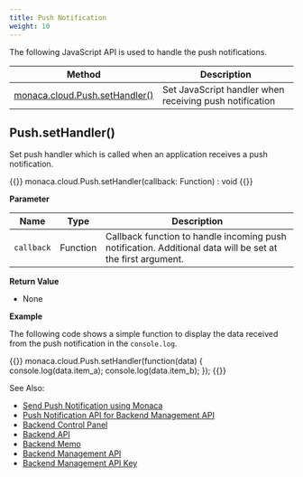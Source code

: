 ```yaml
---
title: Push Notification
weight: 10
---
```


The following JavaScript API is used to handle the push notifications.

Method | Description
-------|-------------------
[monaca.cloud.Push.setHandler()](#push-sethandler) | Set JavaScript handler when receiving push notification


## Push.setHandler()

Set push handler which is called when an application receives a push
notification.

{{<highlight javascript>}}
monaca.cloud.Push.setHandler(callback: Function) : void
{{</highlight>}}

**Parameter**

Name | Type | Description
-----|------|------------------
`callback` | Function | Callback function to handle incoming push notification. Additional data will be set at the first argument.

**Return Value**

- None

**Example**

The following code shows a simple function to display the data received from the push notification in the `console.log`.

{{<highlight javascript>}}
monaca.cloud.Push.setHandler(function(data) {
  console.log(data.item_a);
  console.log(data.item_b);
});
{{</highlight>}}

See Also: 

- [Send Push Notification using Monaca](/en/products_guide/push_notification/overview)
- [Push Notification API for Backend Management API](../../cloud_management/push)
- [Backend Control Panel](/en/products_guide/backend/control_panel)
- [Backend API](../../cloud)
- [Backend Memo](/en/sampleapp/samples/backend_memo)
- [Backend Management API](../../cloud_management)
- [Backend Management API Key](/en/products_guide/backend/control_panel/#backend-management-api-key)
